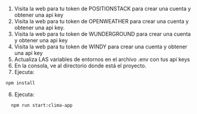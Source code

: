 1. Visita la web para tu token de POSITIONSTACK para crear una cuenta y obtener una api key
2. Visita la web para tu token de OPENWEATHER para crear una cuenta y obtener una api key.
3. Visita la web para tu token de WUNDERGROUND para crear una cuenta y obtener una api key
4. Visita la web para tu token de WINDY para crear una cuenta y obtener una api key
5. Actualiza LAS variables de entornos en el archivo .env con tus api keys
6. En la consola, ve al directorio donde está el proyecto.
7. Ejecuta:

```bash
npm install
```

8. Ejecuta:

```bash
  npm run start:clima-app
```
